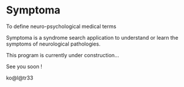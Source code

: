 # Symptoma
To define neuro-psychological medical terms

Symptoma is a syndrome search application to understand or learn the symptoms 
of neurological pathologies.

This program is currently under construction...

See you soon !

ko@l@tr33
